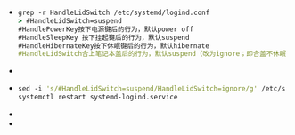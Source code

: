 - ```clojure
  grep -r HandleLidSwitch /etc/systemd/logind.conf
  > #HandleLidSwitch=suspend
  #HandlePowerKey按下电源键后的行为，默认power off
  #HandleSleepKey 按下挂起键后的行为，默认suspend
  #HandleHibernateKey按下休眠键后的行为，默认hibernate
  #HandleLidSwitch合上笔记本盖后的行为，默认suspend（改为ignore；即合盖不休眠）在原文件中，还要去掉前面的#
  ```
-
- ```clojure
  sed -i 's/#HandleLidSwitch=suspend/HandleLidSwitch=ignore/g' /etc/systemd/logind.conf
  systemctl restart systemd-logind.service
  ```
-
-